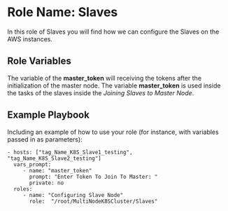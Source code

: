 Role Name: Slaves
=========

In this role of Slaves you will find how we can configure the Slaves on the AWS instances. 

Role Variables
--------------

The variable of the **master_token** will receiving the tokens after the initialization of the master node. The variable **master_token** is used inside the tasks of the slaves inside the *Joining Slaves to Master Node*.


Example Playbook
----------------

Including an example of how to use your role (for instance, with variables passed in as parameters):
```
- hosts: ["tag_Name_K8S_Slave1_testing", "tag_Name_K8S_Slave2_testing"]
  vars_prompt:
     - name: "master_token"
       prompt: "Enter Token To Join To Master: "
       private: no
  roles:
     - name: "Configuring Slave Node"
       role:  "/root/MultiNodeK8SCluster/Slaves"
```
